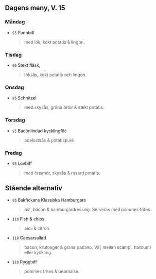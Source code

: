 ## Dagens meny, V. 15

### Måndag

* `95` Pannbiff 
  > med lök, kokt potatis & lingon.

### Tisdag

* `95` Stekt fläsk,
  > löksås, kokt potatis och lingon.

### Onsdag

* `95` Schnitzel 
  > med skysås, gröna ärtor & stekt potatis.

### Torsdag

* `95` Baconlindad kycklingfilé
  > ädelostsås & potatispuré.

### Fredag

* `95` Lövbiff 
  >  med örtsmör, skysås & rostad potatis.

## Stående alternativ

* `95` Bakfickans Klassiska Hamburgare
  > ost, bacon & hamburgardressing. Serveras med pommes frites.

* `119` Fish & chips 
  > aioli & citron.

* `119` Caesarsallad
  > bacon, krutonger & grana padano. Välj mellan scampi, halloumi eller kyckling.
  
* `119` Ryggbiff 
  > pommes frites & bearnaise.

